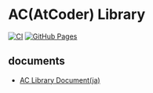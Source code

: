 # AC(AtCoder) Library

[![CI](https://github.com/habara-k/ac-library/actions/workflows/oj-verify.yml/badge.svg)](https://github.com/habara-k/ac-library/actions/workflows/oj-verify.yml)
[![GitHub Pages](https://img.shields.io/static/v1?label=GitHub+Pages&message=+&color=brightgreen&logo=github)](https://habara-k.github.io/ac-library/) 


## documents
- [AC Library Document(ja)](https://atcoder.github.io/ac-library/production/document_ja/)
